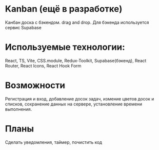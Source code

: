 # Kanban (ещё в разработке)
Канбан доска с бэкендом. drag and drop. Для бэкенда используется сервис Supabase
# Используемые технологии: 
React, TS, Vite, CSS.module, Redux-Toolkit, Supabase(бэкенд), React Router, React Icons, React Hook Form
# Возможности
Регистрация и вход, добавление досок задач, измение цветов досок и списков, сохранение данных на сервере, установление времени выполнения.
# Планы
Сделать уведомления, таймер, почистить код
